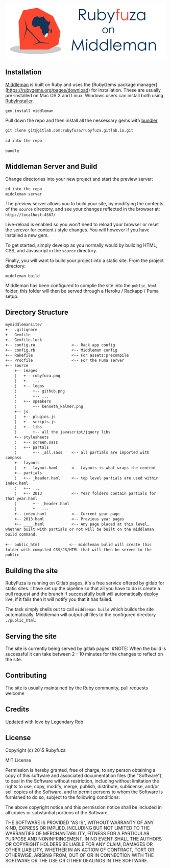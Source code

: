 ![Alt text](https://github.com/Ruberto/rubyfuza2/blob/master/source/images/rubyfuza_middleman.png?raw=true)

## Installation

[Middleman](https://middlemanapp.com/) is built on Ruby and uses the [RubyGems package manager] (https://rubygems.org/pages/download) for installation. These are usually pre-installed on Mac OS X and Linux. Windows users can install both using [RubyInstaller](http://rubyinstaller.org/).

```
gem install middleman
```

Pull down the repo and then install all the nessessary gems with [bundler](http://bundler.io/)

```
git clone git@gitlab.com:rubyfuza/rubyfuza.gitlab.io.git

cd into the repo

bundle 
```

## Middleman Server and Build

Change directories into your new project and start the preview server:

```
cd into the repo
middleman server
```

The preview server allows you to build your site, by modifying the contents of the `source` directory, and see your changes reflected in the browser at: `http://localhost:4567/`

Live-reload is enabled so you won't need to reload your browser or reset the serever for content / style changes. You will however if you have installed a new gem.

To get started, simply develop as you normally would by building HTML, CSS, and Javascript in the `source` directory.

Finally, you will want to build your project into a static site. From the project directory:

```
middleman build
```

Middleman has been configured to complie the site into the `public_html` folder, this folder will then be served through a Heroku / Rackapp / Puma setup.

## Directory Structure 

```
mymiddlemansite/
+-- .gitignore
+-- Gemfile
+-- Gemfile.lock
+-- config.ru                <-- Rack app config
+-- config.rb                <-- Middleman config
+-- Rakefile                 <-- For assets:precompile
+-- Procfile                 <-- For the Puma server
+-- source
    +-- images
    ¦   +-- rubyfuza.png
    ¦   +-- ...
    ¦   +-- logos
    ¦       +-- github.png
    ¦       +-- ...
    ¦   +-- speakers
    ¦       +-- kenneth_kalmer.png
    +-- js
    ¦   +-- plugins.js
    ¦   +-- scripts.js
    ¦   +-- libs
    ¦       +-- all the javascript/jquery libs
    +-- stylesheets
    ¦   +-- screen.sass
    ¦   +-- partals
    ¦       +-- _all.sass    <-- all partials are imported with compass
    +-- layouts
    ¦   +-- layout.haml      <-- Layouts is what wraps the content
    +-- partials
    ¦   +-- _header.haml     <-- top level partials are used within Index.haml
    ¦   +-- ...
    ¦   +-- 2013             <-- Year folders contain partials for that year.haml
    ¦       +-- _header.haml
    ¦       +-- ...
    +-- index.haml           <-- Current year page
    +-- 2013.haml            <-- Previous year pages
    +-- ____.haml            <-- Any page placed at this level, whether built with partials or not will be built on the middleman build command.

+-- public_html             <-- middleman bulid will create this folder with compiled CSS/JS/HTML that will then be served to the public
```

## Building the site 

RubyFuza is running on Gitlab pages, it's a free service offered by gitlab for static sites. I have set up the pipeline so that all you have to do is create a pull request
and the branch if successfully built will automatically deploy live, if it fails then it will notify you that it has failed. 

The task simply shells out to call `middleman build` which builds the site automatically. Middleman will output all files to the configured directory `./public_html`.

## Serving the site

The site is currently being served by gitlab pages. #NOTE: When the build is successful it can take between 2 - 10 minutes for the changes to reflect on the site.

## Contributing

The site is usually maintained by the Ruby community, pull requests welcome

## Credits

Updated with love by Legendary Rob

## License

Copyright (c) 2015 Rubyfuza

MIT License

Permission is hereby granted, free of charge, to any person obtaining a copy of this software and associated documentation files (the "Software"), to deal in the Software without restriction, including without limitation the rights to use, copy, modify, merge, publish, distribute, sublicense, and/or sell copies of the Software, and to permit persons to whom the Software is furnished to do so, subject to the following conditions:

The above copyright notice and this permission notice shall be included in all copies or substantial portions of the Software.

THE SOFTWARE IS PROVIDED "AS IS", WITHOUT WARRANTY OF ANY KIND, EXPRESS OR IMPLIED, INCLUDING BUT NOT LIMITED TO THE WARRANTIES OF MERCHANTABILITY, FITNESS FOR A PARTICULAR PURPOSE AND NONINFRINGEMENT. IN NO EVENT SHALL THE AUTHORS OR COPYRIGHT HOLDERS BE LIABLE FOR ANY CLAIM, DAMAGES OR OTHER LIABILITY, WHETHER IN AN ACTION OF CONTRACT, TORT OR OTHERWISE, ARISING FROM, OUT OF OR IN CONNECTION WITH THE SOFTWARE OR THE USE OR OTHER DEALINGS IN THE SOFTWARE.